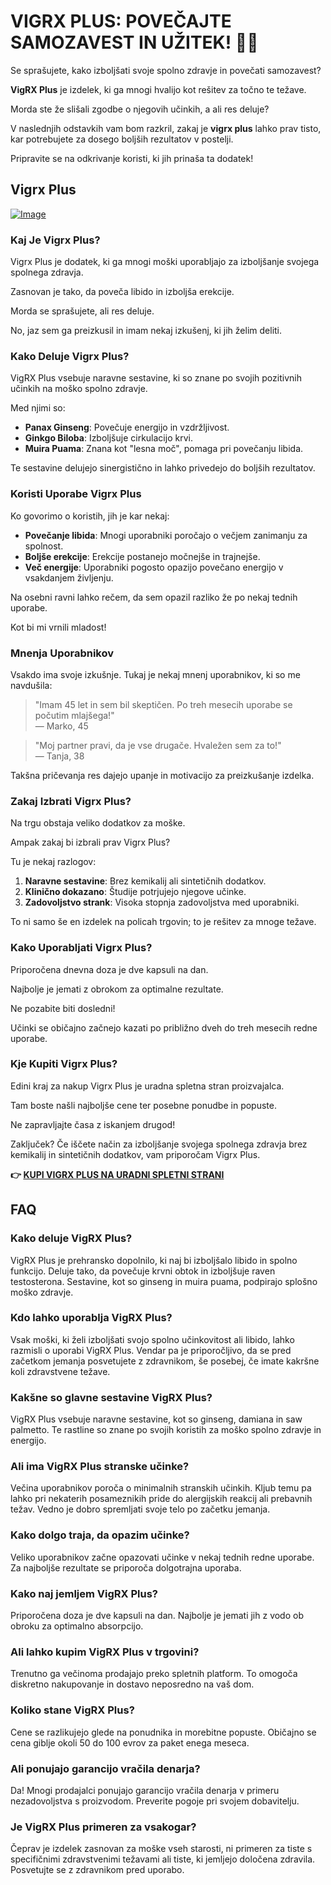 # VIGRX PLUS: POVEČAJTE SAMOZAVEST IN UŽITEK! 💪✨

Se sprašujete, kako izboljšati svoje spolno zdravje in povečati samozavest? 

**VigRX Plus** je izdelek, ki ga mnogi hvalijo kot rešitev za točno te težave. 

Morda ste že slišali zgodbe o njegovih učinkih, a ali res deluje? 

V naslednjih odstavkih vam bom razkril, zakaj je **vigrx plus** lahko prav tisto, kar potrebujete za dosego boljših rezultatov v postelji. 

Pripravite se na odkrivanje koristi, ki jih prinaša ta dodatek!

## Vigrx Plus

[![Image](https://www2.sellhealth.com/63/vigrxplus_box_facingright_md.jpg)](https://gchaffi.com/VKj7uGc5)

### Kaj Je Vigrx Plus?

Vigrx Plus je dodatek, ki ga mnogi moški uporabljajo za izboljšanje svojega spolnega zdravja. 

Zasnovan je tako, da poveča libido in izboljša erekcije.

Morda se sprašujete, ali res deluje. 

No, jaz sem ga preizkusil in imam nekaj izkušenj, ki jih želim deliti.

### Kako Deluje Vigrx Plus?

VigRX Plus vsebuje naravne sestavine, ki so znane po svojih pozitivnih učinkih na moško spolno zdravje.

Med njimi so:

- **Panax Ginseng**: Povečuje energijo in vzdržljivost.
- **Ginkgo Biloba**: Izboljšuje cirkulacijo krvi.
- **Muira Puama**: Znana kot "lesna moč", pomaga pri povečanju libida.

Te sestavine delujejo sinergistično in lahko privedejo do boljših rezultatov.

### Koristi Uporabe Vigrx Plus

Ko govorimo o koristih, jih je kar nekaj:

- **Povečanje libida**: Mnogi uporabniki poročajo o večjem zanimanju za spolnost.
- **Boljše erekcije**: Erekcije postanejo močnejše in trajnejše.
- **Več energije**: Uporabniki pogosto opazijo povečano energijo v vsakdanjem življenju.

Na osebni ravni lahko rečem, da sem opazil razliko že po nekaj tednih uporabe. 

Kot bi mi vrnili mladost!

### Mnenja Uporabnikov

Vsakdo ima svoje izkušnje. Tukaj je nekaj mnenj uporabnikov, ki so me navdušila:

> "Imam 45 let in sem bil skeptičen. Po treh mesecih uporabe se počutim mlajšega!"  
> — Marko, 45

> "Moj partner pravi, da je vse drugače. Hvaležen sem za to!"  
> — Tanja, 38

Takšna pričevanja res dajejo upanje in motivacijo za preizkušanje izdelka.

### Zakaj Izbrati Vigrx Plus?

Na trgu obstaja veliko dodatkov za moške. 

Ampak zakaj bi izbrali prav Vigrx Plus? 

Tu je nekaj razlogov:

1. **Naravne sestavine**: Brez kemikalij ali sintetičnih dodatkov.
2. **Klinično dokazano**: Študije potrjujejo njegove učinke.
3. **Zadovoljstvo strank**: Visoka stopnja zadovoljstva med uporabniki.

To ni samo še en izdelek na policah trgovin; to je rešitev za mnoge težave.

### Kako Uporabljati Vigrx Plus?

Priporočena dnevna doza je dve kapsuli na dan. 

Najbolje je jemati z obrokom za optimalne rezultate.

Ne pozabite biti dosledni! 

Učinki se običajno začnejo kazati po približno dveh do treh mesecih redne uporabe.

### Kje Kupiti Vigrx Plus?

Edini kraj za nakup Vigrx Plus je uradna spletna stran proizvajalca. 

Tam boste našli najboljše cene ter posebne ponudbe in popuste.

Ne zapravljajte časa z iskanjem drugod!

Zaključek? Če iščete način za izboljšanje svojega spolnega zdravja brez kemikalij in sintetičnih dodatkov, vam priporočam Vigrx Plus.



**👉 [KUPI VIGRX PLUS NA URADNI SPLETNI STRANI](https://gchaffi.com/VKj7uGc5)**

## FAQ

### Kako deluje VigRX Plus?
VigRX Plus je prehransko dopolnilo, ki naj bi izboljšalo libido in spolno funkcijo. Deluje tako, da povečuje krvni obtok in izboljšuje raven testosterona. Sestavine, kot so ginseng in muira puama, podpirajo splošno moško zdravje.

### Kdo lahko uporablja VigRX Plus?
Vsak moški, ki želi izboljšati svojo spolno učinkovitost ali libido, lahko razmisli o uporabi VigRX Plus. Vendar pa je priporočljivo, da se pred začetkom jemanja posvetujete z zdravnikom, še posebej, če imate kakršne koli zdravstvene težave.

### Kakšne so glavne sestavine VigRX Plus?
VigRX Plus vsebuje naravne sestavine, kot so ginseng, damiana in saw palmetto. Te rastline so znane po svojih koristih za moško spolno zdravje in energijo.

### Ali ima VigRX Plus stranske učinke?
Večina uporabnikov poroča o minimalnih stranskih učinkih. Kljub temu pa lahko pri nekaterih posameznikih pride do alergijskih reakcij ali prebavnih težav. Vedno je dobro spremljati svoje telo po začetku jemanja.

### Kako dolgo traja, da opazim učinke?
Veliko uporabnikov začne opazovati učinke v nekaj tednih redne uporabe. Za najboljše rezultate se priporoča dolgotrajna uporaba.

### Kako naj jemljem VigRX Plus?
Priporočena doza je dve kapsuli na dan. Najbolje je jemati jih z vodo ob obroku za optimalno absorpcijo.

### Ali lahko kupim VigRX Plus v trgovini?
Trenutno ga večinoma prodajajo preko spletnih platform. To omogoča diskretno nakupovanje in dostavo neposredno na vaš dom.

### Koliko stane VigRX Plus?
Cene se razlikujejo glede na ponudnika in morebitne popuste. Običajno se cena giblje okoli 50 do 100 evrov za paket enega meseca.

### Ali ponujajo garancijo vračila denarja?
Da! Mnogi prodajalci ponujajo garancijo vračila denarja v primeru nezadovoljstva s proizvodom. Preverite pogoje pri svojem dobavitelju.

### Je VigRX Plus primeren za vsakogar?
Čeprav je izdelek zasnovan za moške vseh starosti, ni primeren za tiste s specifičnimi zdravstvenimi težavami ali tiste, ki jemljejo določena zdravila. Posvetujte se z zdravnikom pred uporabo.